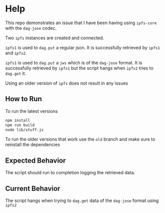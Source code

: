 # Help

This repo demonstrates an issue that I have been having using `ipfs-core` with the `dag-jose` codec.

Two `ipfs` instances are created and connected.

`ipfs1` is used to `dag.put` a regular json. It is successfully retrieved by `ipfs1` and `ipfs2`.

`ipfs1` is used to `dag.put` a `jws` which is of the `dag-jose` format. It is successfully retrieved by `ipfs1` but the script hangs when `ipfs2` tries to `dag.get` it.

Using an older version of `ipfs` does not result in any issues

## How to Run

To run the latest versions

```sh
npm install
npm run build
node lib/stuff.js
```

To run the older versions that work use the `old` branch and make sure to reinstall the dependencies

## Expected Behavior

The script should run to completion logging the retrieved data.

## Current Behavior

The script hangs when trying to `dag.get` data of the `dag-jose` format using `ipfs2`
